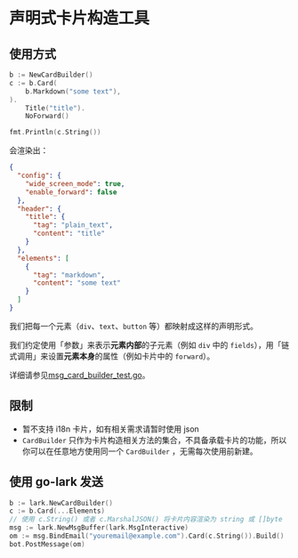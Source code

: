 # 声明式卡片构造工具

## 使用方式

```go
b := NewCardBuilder()
c := b.Card(
    b.Markdown("some text"),
).
    Title("title").
    NoForward()

fmt.Println(c.String())
```

会渲染出：

```json
{
  "config": {
    "wide_screen_mode": true,
    "enable_forward": false
  },
  "header": {
    "title": {
      "tag": "plain_text",
      "content": "title"
    }
  },
  "elements": [
    {
      "tag": "markdown",
      "content": "some text"
    }
  ]
}
```

我们把每一个元素（`div`、`text`、`button` 等）都映射成这样的声明形式。

我们约定使用「参数」来表示**元素内部**的子元素（例如 `div` 中的 `fields`），用「链式调用」来设置**元素本身**的属性（例如卡片中的 `forward`）。

详细请参见[msg_card_builder_test.go](./msg_card_builder_test.go)。

## 限制

- 暂不支持 i18n 卡片，如有相关需求请暂时使用 json
- `CardBuilder` 只作为卡片构造相关方法的集合，不具备承载卡片的功能，所以你可以在任意地方使用同一个 `CardBuilder` ，无需每次使用前新建。

## 使用 go-lark 发送

```go
b := lark.NewCardBuilder()
c := b.Card(...Elements)
// 使用 c.String() 或者 c.MarshalJSON() 将卡片内容渲染为 string 或 []byte
msg := lark.NewMsgBuffer(lark.MsgInteractive)
om := msg.BindEmail("youremail@example.com").Card(c.String()).Build()
bot.PostMessage(om)
```

